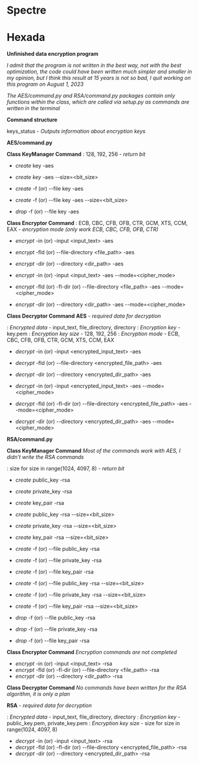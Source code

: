 # Spectre
# Hexada

**Unfinished data encryption program**

_I admit that the program is not written in the best way, not with the best optimization, the code could have been written much simpler and smaller in my opinion, but I think this result at 15 years is not so bad, I quit working on this program on August 1, 2023_

_The AES/command.py and RSA/command.py packages contain only functions within the class, which are called via setup.py as commands are written in the terminal_

**Сommand structure**

keys_status - _Outputs information about encryption keys_

**AES/command.py**

**Class KeyManager Command**
   : 128, 192, 256 - _return bit_

   - *create* key -aes 

   - *create key* -aes --size=<bit_size>

   - *create* -f (or) --file key -aes

   - *create* -f (or) --file key -aes --size=<bit_size>

   - *drop* -f (or) --file key -aes

**Class Encryptor Command**
   : ECB, CBC, CFB, OFB, CTR, GCM, XTS, CCM, EAX - _encryption mode (only work ECB, CBC, CFB, OFB, CTR)_

   - *encrypt* -in (or) -input <input_text> -aes
   - *encrypt* -fld (or) --file-directory <file_path> -aes
   - *encrypt* -dir (or) --directory <dir_path> -aes

   - *encrypt* -in (or) -input <input_text> -aes --mode=<cipher_mode>
   - *encrypt* -fld (or) -fl-dir (or) --file-directory <file_path> -aes --mode=<cipher_mode>
   - *encrypt* -dir (or) --directory <dir_path> -aes --mode=<cipher_mode>

**Class Decryptor Command**
   **AES** - _required data for decryption_

   : *Encrypted data* - input_text, file_directory, directory
   : *Encryption key* - key.pem
   : *Encryption key size* - 128, 192, 256
   : *Encryption mode* - ECB, CBC, CFB, OFB, CTR, GCM, XTS, CCM, EAX

   - *decrypt* -in (or) -input <encrypted_input_text> -aes
   - *decrypt* -fld (or) --file-directory <encrypted_file_path> -aes
   - *decrypt* -dir (or) --directory <encrypted_dir_path> -aes

   - *decrypt* -in (or) -input <encrypted_input_text> -aes --mode=<cipher_mode>
   - *decrypt* -fld (or) -fl-dir (or) --file-directory <encrypted_file_path> -aes --mode=<cipher_mode>
   - *decrypt* -dir (or) --directory <encrypted_dir_path> -aes --mode=<cipher_mode>


**RSA/command.py**

**Class KeyManager Command**
    _Most of the commands work with AES, I didn't write the RSA commands_

   : size for size in range(1024, 4097, 8) - _return bit_

   - *create* public_key -rsa
   - *create* private_key -rsa
   - *create* key_pair -rsa

   - *create* public_key -rsa --size=<bit_size>
   - *create* private_key -rsa --size=<bit_size>
   - *create* key_pair -rsa --size=<bit_size>

   - *create* -f (or) --file public_key -rsa
   - *create* -f (or) --file private_key -rsa
   - *create* -f (or) --file key_pair -rsa

   - *create* -f (or) --file public_key -rsa --size=<bit_size>
   - *create* -f (or) --file private_key -rsa --size=<bit_size>
   - *create* -f (or) --file key_pair -rsa --size=<bit_size>

   - *drop* -f (or) --file public_key -rsa
   - *drop* -f (or) --file private_key -rsa
   - *drop* -f (or) --file key_pair -rsa

**Class Encryptor Command**
   _Encryption commands are not completed_

   - *encrypt* -in (or) -input <input_text> -rsa
   - *encrypt* -fld (or) -fl-dir (or) --file-directory <file_path> -rsa
   - *encrypt* -dir (or) --directory <dir_path> -rsa

**Class Decryptor Command**
   _No commands have been written for the RSA algorithm, it is only a plan_

   **RSA** - _required data for decryption_

   : *Encrypted data* - input_text, file_directory, directory
   : *Encryption key* - public_key.pem, private_key.pem
   : *Encryption key size* - size for size in range(1024, 4097, 8)

   - *decrypt* -in (or) -input <input_text> -rsa
   - *decrypt* -fld (or) -fl-dir (or) --file-directory <encrypted_file_path> -rsa
   - *decrypt* -dir (or) --directory <encrypted_dir_path> -rsa
